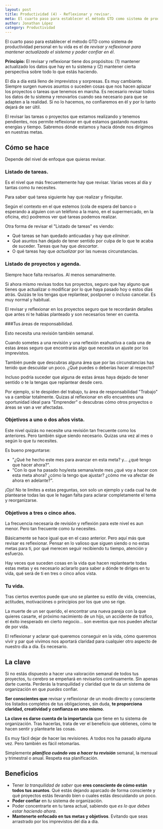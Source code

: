 ```yaml
---
layout: post
title: Productividad (4) - Reflexionar y revisar.
meta: El cuarto paso para establecer el método GTD como sistema de productividad personal en tu vida es el de .
author: Jonathan López
category: Productividad
---
```


El cuarto paso para establecer el método GTD como sistema de productividad personal en tu vida es el de *revisar y reflexionar para mantener actualizado el sistema y poder confiar en él*.

**Principio:** El revisar y reflexionar tiene dos propósitos: (1) mantener actualizado los datos que hay en tu sistema y (2) mantener cierta perspectiva sobre todo lo que estás haciendo.

El día a día está lleno de imprevistos y sorpresas. Es muy cambiante. Siempre surgen nuevos asuntos o suceden cosas que nos hacen aplazar los proyectos o tareas que tenemos en marcha. Es necesario revisar todos los datos de tu sistema y renovarlos cuando sea necesario para que se adapten a la realidad. Si no lo hacemos, no confiaremos en él y por lo tanto dejará de ser últil. 

El revisar las tareas o proyectos que estamos realizando y tenemos pendientes, nos permite reflexionar en qué estamos gastando nuestras energías y tiempo. Sabremos dónde estamos y hacia dónde nos dirigimos en nuestras metas. 

## Cómo se hace

Depende del nivel de enfoque que quieras revisar.

### Listado de tareas.

Es el nivel que más frecuentemente hay que revisar. Varias veces al día y tantas como *tu* necesites. 

Para saber qué tarea siguiente hay que realizar y finiquitar.

Según el contexto en el que estemos (cola de espera del banco o esperando a alguien con un teléfono a la mano, en el supermercado, en la oficina, etc) podremos ver qué tareas podemos realizar.

Otra forma de revisar el "Listado de tareas" es viendo:

* Qué tareas se han quedado anticuadas y hay que *eliminar*. 
* Qué asuntos han dejado de tener sentido por culpa de lo que te acaba de suceder. Tareas que hay que *descartar*.
* O qué tareas hay que *actualizar* por las nuevas circunstancias.

### Listado de proyectos y agenda.

Siempre hace falta revisarlos. Al menos semanalmente.

Si ahora mismo revisas todos tus proyectos, seguro que hay alguno que tienes que actualizar o modificar por lo que haya pasado hoy o estos días atrás. Quizás te los tengas que replantear, postponer o incluso cancelar. Es muy normal y habitual.

El revisar y reflexionar en los proyectos seguro que te recordarán detalles que antes ni te habías planteado y son necesarios tener en cuenta. 

###Tus áreas de responsabilidad.

Esto necesita una revisión también semanal. 

Cuando sometes a una revisión y una reflexión exahustiva a cada una de estas áreas seguro que encontrarás algo que necesita un ajuste por los imprevistos. 

También puede que descubras alguna área que por las circunstancias has tenido que descuidar un poco. ¿Qué puedes o deberías hacer al respecto?

Incluso podría suceder que alguna de estas áreas haya dejado de tener sentido o te la tengas que replantear desde cero. 

Por ejemplo, si te despiden del trabajo, tu área de responsabilidad "Trabajo" va a cambiar totalmente. Quizas al reflexionar en ello encuentres una oportunidad ideal para "Emprender" o descubras cómo otros proyectos o áreas se van a ver afectadas.

### Objetivos a uno o dos años vista.

Este nivel quizás no necesite una revisión tan frecuente como los anteriores. Pero también sigue siendo necesario. Quizas una vez al mes o según lo que *tu* necesites. 

Es bueno preguntarse:

* "¿Qué he hecho este mes para avanzar en esta meta? y... ¿qué tengo que hacer ahora?".
* "Con lo que ha pasado hoy/esta semana/este mes ¿qué voy a hacer con esta meta ahora? ¿cómo la tengo que ajustar? ¿cómo me va afectar de ahora en adelante?".

¡Ojo! No te limites a estas preguntas, son solo un ejemplo y cada cual ha de plantearse todas las que le hagan falta para aclarar completamente el tema y reorganizarse.

### Objetivos a tres o cinco años.

La frecuencia necesaria de revisión y reflexión para este nivel es aun menor. Pero tan frecuente como *tu* necesites.

Básicamente se hace igual que en el caso anterior. Pero aquí más que revisar es reflexionar. Pensar en lo valioso que siguen siendo o no estas metas para ti, por qué merecen seguir recibiendo tu tiempo, atención y esfuerzo. 

Hay veces que suceden cosas en la vida que hacen replantearte todas estas metas y es necesario aclararlo para saber a dónde te diriges en tu vida, qué será de ti en tres o cinco años vista.

### Tu vida.

Tras ciertos eventos puede que uno se plantee su estilo de vida, creencias, actitudes, motivaciónes o principios por los que uno se rige.

La muerte de un ser querido, el encontrar una nueva pareja con la que quieres casarte, el próximo nacimiento de un hijo, un accidente de tráfico, el éxito inesperado en cierto negocio... son eventos que nos pueden afectar de por vida.

El reflexionar y aclarar qué queremos conseguir en la vida, cómo queremos vivir y par qué vivimos nos aportará claridad para cualquier otro aspecto de nuestro día a día. Es necesario.

## La clave

Si no estás dispuesto a hacer una valoración semanal de todos tus proyectos, tu cerebro se empeñará en revisarlos continuamente. Sin apenas darte cuenta. Perderás la tranquilidad y claridad que te da un sistema de organización en que *puedes* confiar.

**Ser conscientes que** revisar y reflexionar de un modo directo y consciente los listados completos de tus obligaciones, sin duda, **te proporciona claridad, creatividad y confianza en uno mismo**.

**La clave es darse cuenta de la importancia** que tiene en tu sistema de organización. Tras hacerlas, trata de ver el beneficio que obtienes, cómo te hacen sentir y plantearte las cosas.

Es muy fácil dejar de hacer las revisiones. A todos nos ha pasado alguna vez. Pero también es fácil retomarlas. 

Simplemente ***planifica cuándo vas a hacer tu revisión*** semanal, la mensual y trimestral o anual. Respeta esa planificación.

## Beneficios

* Tener *la tranquilidad de saber* que **eres consciente de cómo están todos tus asuntos**. Qué estás dejando aparcado de forma consciente y qué proyectos estás llevando bien o cuales estás descuidando un poco.
* **Poder confiar** en *tu* sistema de organización.
* Poder concentrarte en tu tarea actual, sabiendo que *es lo que debes estar haciendo ahora*.
* **Mantenerte enfocado en tus metas y objetivos**. Evitando que seas arrastrado por los imprevistos del día a día.